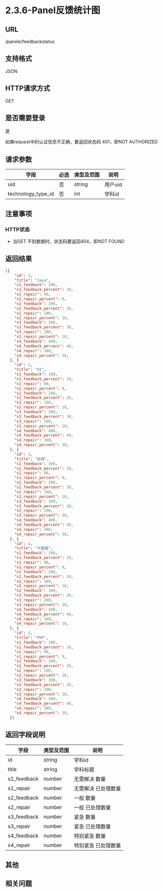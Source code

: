# 2.3.6-Panel反馈统计图

## URL

/panels/feedbackstatus

## 支持格式

JSON

## HTTP请求方式

GET

## 是否需要登录

是

如果request中的认证信息不正确，要返回状态码 401，即NOT AUTHORIZED

## 请求参数

字段 | 必选 | 类型及范围 | 说明
----|------|----------|-------------
uid                 | 否   | string   | 用户uid
technology_type_id  | 否   | int      | 学科id

## 注意事项

### HTTP状态

- 当GET 不到数据时，状态码要返回404，即NOT FOUND

## 返回结果

```json
[{
    "id": 1,
    "title": "Java",
    "s1_feedback": 100,
    "s1_feedback_percent": 10,
    "s1_repair": 90,
    "s1_repair_percent": 9,
    "s2_feedback": 200,
    "s2_feedback_percent": 20,
    "s2_repair": 180,
    "s2_repair_percent": 18,
    "s3_feedback": 300,
    "s3_feedback_percent": 30,
    "s3_repair": 200,
    "s3_repair_percent": 20,
    "s4_feedback": 400,
    "s4_feedback_percent": 40,
    "s4_repair": 380,
    "s4_repair_percent": 38,
  }, {
    "id": 2,
    "title": "UI",
    "s1_feedback": 100,
    "s1_feedback_percent": 10,
    "s1_repair": 90,
    "s1_repair_percent": 9,
    "s2_feedback": 200,
    "s2_feedback_percent": 20,
    "s2_repair": 180,
    "s2_repair_percent": 18,
    "s3_feedback": 300,
    "s3_feedback_percent": 30,
    "s3_repair": 200,
    "s3_repair_percent": 20,
    "s4_feedback": 400,
    "s4_feedback_percent": 40,
    "s4_repair": 380,
    "s4_repair_percent": 38,
  }, {
    "id": 3,
    "title": "前端",
    "s1_feedback": 100,
    "s1_feedback_percent": 10,
    "s1_repair": 90,
    "s1_repair_percent": 9,
    "s2_feedback": 200,
    "s2_feedback_percent": 20,
    "s2_repair": 180,
    "s2_repair_percent": 18,
    "s3_feedback": 300,
    "s3_feedback_percent": 30,
    "s3_repair": 200,
    "s3_repair_percent": 20,
    "s4_feedback": 400,
    "s4_feedback_percent": 40,
    "s4_repair": 380,
    "s4_repair_percent": 38,
  }, {
    "id": 4,
    "title": "大数据",
    "s1_feedback": 100,
    "s1_feedback_percent": 10,
    "s1_repair": 90,
    "s1_repair_percent": 9,
    "s2_feedback": 200,
    "s2_feedback_percent": 20,
    "s2_repair": 180,
    "s2_repair_percent": 18,
    "s3_feedback": 300,
    "s3_feedback_percent": 30,
    "s3_repair": 200,
    "s3_repair_percent": 20,
    "s4_feedback": 400,
    "s4_feedback_percent": 40,
    "s4_repair": 380,
    "s4_repair_percent": 38,
  }, {
    "id": 5,
    "title": "PHP",
    "s1_feedback": 100,
    "s1_feedback_percent": 10,
    "s1_repair": 90,
    "s1_repair_percent": 9,
    "s2_feedback": 200,
    "s2_feedback_percent": 20,
    "s2_repair": 180,
    "s2_repair_percent": 18,
    "s3_feedback": 300,
    "s3_feedback_percent": 30,
    "s3_repair": 200,
    "s3_repair_percent": 20,
    "s4_feedback": 400,
    "s4_feedback_percent": 40,
    "s4_repair": 380,
    "s4_repair_percent": 38,
  }]
```

## 返回字段说明

字段 | 类型及范围 | 说明
----|----------|-------------
id                  | string  | 学科id
title               | string  | 学科标题
s1_feedback         | number  | 无需解决 数量
s1_repair           | number  | 无需解决 已处理数量
s2_feedback         | number  | 一般 数量
s2_repair           | number  | 一般 已处理数量
s3_feedback         | number  | 紧急 数量
s3_repair           | number  | 紧急 已处理数量
s4_feedback         | number  | 特别紧急 数量
s4_repair           | number  | 特别紧急 已处理数量

## 其他

## 相关问题

